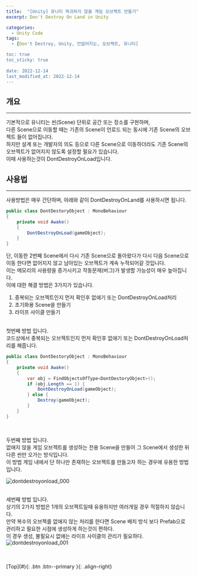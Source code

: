 ```yaml
---
title:  "[Unity] 유니티 파괴하지 않을 게임 오브젝트 만들기"
excerpt: Don't Destroy On Land in Unity

categories:
  - Unity Code
tags:
  - [Don't Destroy, Unity, 안없어지는, 오브젝트, 유니티]

toc: true
toc_sticky: true
 
date: 2022-12-14
last_modified_at: 2022-12-14
---
```


## 개요
---
기본적으로 유니티는 씬(Scene) 단위로 공간 또는 장소를 구현하며,<br>
다른 Scene으로 이동할 때는 기존의 Scene이 언로드 되는 동시에 기존 Scene의 오브젝트 들이 없어집니다.<br>
하지만 설계 또는 개발자의 의도 등으로 다른 Scene으로 이동하더라도 기존 Scene의 오브젝트가 없어지지 않도록 설정할 필요가 있습니다. <br>
이때 사용하는것이 DontDestroyOnLoad입니다. <br>



## 사용법
---

사용방법은 매우 간단하며, 아래와 같이 DontDestroyOnLand를 사용하시면 됩니다.

```c#
public class DontDestoryObject : MonoBehaviour
{
    private void Awake()
    {
        DontDestroyOnLoad(gameObject);
    }
}
```


단, 이동한 2번째 Scene에서 다시 기존 Scene으로 돌아왔다가 다시 다음 Scene으로 이동 한다면 없어지지 않고 남아있는 오브젝트가 계속 누적되어갈 것입니다. <br>
이는 메모리의 사용량을 증가시키고 작동문제(버그)가 발생할 가능성이 매우 높아집니다. <br>
이에 대한 해결 방법은 3가지가 있습니다.

1. 중복되는 오브젝트인지 먼저 확인후 없애기 또는 DontDestroyOnLoad처리
2. 초기화용 Scene을 만들기
3. 라이프 사이클 만들기

<br>
첫번째 방법 입니다. <br>
코드상에서 중복되는 오브젝트인지 먼저 확인후 없애기 또는 DontDestroyOnLoad처리를 해줍니다. <br>

```c#
public class DontDestoryObject : MonoBehaviour
{
    private void Awake()
    {
        var obj = FindObjectsOfType<DontDestoryObject>();
        if (obj.Length == 1) {
            DontDestroyOnLoad(gameObject);
        } else {
            Destroy(gameObject);
        }
    }
}
```
<br>

두번째 방법 입니다. <br>
없애지 않을 게임 오브젝트를 생성하는 전용 Scene을 만들어 그 Scene에서 생성한 뒤 다른 씬만 오가는 방식입니다.<br>
이 방법 게임 내에서 단 하나만 존재하는 오브젝트를 만들고자 하는 경우에 유용한 방법입니다.<br>

![dontdestroyonload_000](https://user-images.githubusercontent.com/40765022/207613269-2d76367e-c33b-4dff-8ed5-e11fd5baa187.png) <br><br>


세번째 방법 입니다. <br>
상기의 2가지 방법은 1개의 오브젝트일때 유용하지만 여러개일 경우 적절하지 않습니다. <br>
만약 복수의 오브젝를 없애지 않는 처리를 한다면 Scene 배치 방식 보다 Prefab으로 관리하고 필요한 시점에 생성하게 하는것이 편하다. <br>
이 경우 생성, 불필요시 없애는 라이프 사이클의 관리가 필요하다. <br>
![dontdestroyonload_001](https://user-images.githubusercontent.com/40765022/207613273-d022ee4b-75c5-4688-9598-1e142b6d859f.png) <br><br>

<br>
[Top](#){: .btn .btn--primary }{: .align-right}